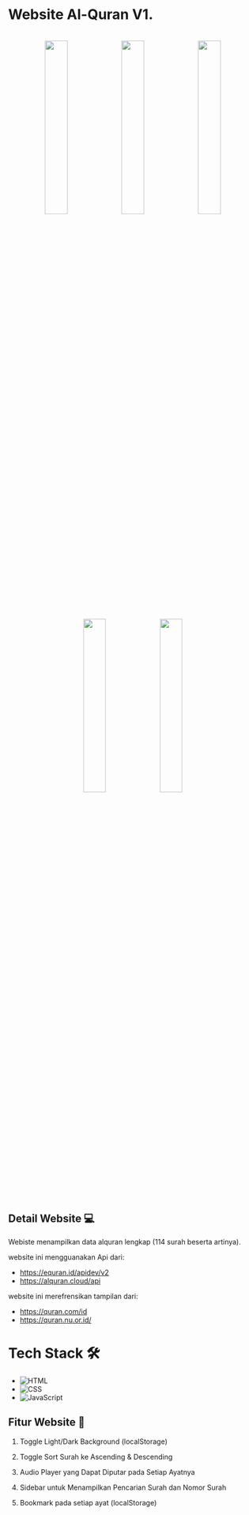# Website Al-Quran V1.
<br>
<div style="display:"flex" align="center" ">
<img src="https://github.com/anwarhakim31/Web-Al-Quran-JavaScript/assets/155529856/217375c6-fb13-40ba-ac3d-ad5fd224b98a" width=30% height=30%>
<img src="https://github.com/anwarhakim31/Web-Al-Quran-JavaScript/assets/155529856/e56bcdb9-78a3-40f4-8b82-09b7b0cc8112" width=30% height=30%>
<img src="https://github.com/anwarhakim31/Web-Al-Quran-JavaScript/assets/155529856/8aac2584-1570-4a22-99ee-2caf68d14b64" width=30% height=30%>
<img src="https://github.com/anwarhakim31/Web-Al-Quran-JavaScript/assets/155529856/b5d28ebf-752c-49be-a45a-b6dbb0f2c82a" width=30% height=30%>
<img src="https://github.com/anwarhakim31/Web-Al-Quran-JavaScript/assets/155529856/dc5a27a7-3f36-43d0-afe4-f9624dcd0936" width=30% height=30%>

</div>




## Detail Website 💻

Webiste menampilkan data alquran lengkap (114 surah beserta artinya). 

website ini mengguanakan Api dari:
- https://equran.id/apidev/v2
- https://alquran.cloud/api

website ini merefrensikan tampilan dari:
- https://quran.com/id
- https://quran.nu.or.id/


# Tech Stack 🛠️
- ![HTML](https://img.shields.io/badge/-HTML-050f2c?style=flat&logo=HTML5)&nbsp;
- ![CSS](https://img.shields.io/badge/-CSS-050f2c?style=flat&logo=CSS3&logoColor=1572B6)&nbsp;
- ![JavaScript](https://img.shields.io/badge/-JavaScript-050f2c?style=flat&logo=javascript)&nbsp;


## Fitur Website 🌟

1. Toggle Light/Dark Background (localStorage)


2. Toggle Sort Surah ke Ascending & Descending 


3. Audio Player yang Dapat Diputar pada Setiap Ayatnya 

4. Sidebar untuk Menampilkan Pencarian Surah dan Nomor Surah 

5. Bookmark pada setiap ayat (localStorage)
